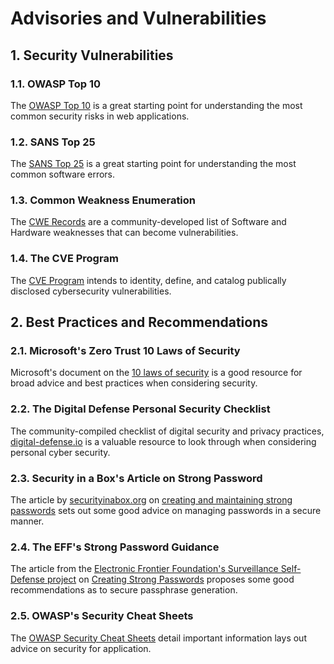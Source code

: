 # Advisories and Vulnerabilities

## 1. Security Vulnerabilities

### 1.1. OWASP Top 10

The [OWASP Top 10](https://owasp.org/www-project-top-ten/) is a great starting
point for understanding the most common security risks in web applications.

### 1.2. SANS Top 25

The [SANS Top 25](https://www.sans.org/top25-software-errors/) is a great
starting point for understanding the most common software errors.

### 1.3. Common Weakness Enumeration

The [CWE Records](https://cwe.mitre.org/) are a community-developed list of
Software and Hardware weaknesses that can become vulnerabilities.

### 1.4. The CVE Program

The [CVE Program](https://www.cve.org/) intends to identity, define, and catalog
publically disclosed cybersecurity vulnerabilities.

## 2. Best Practices and Recommendations

### 2.1. Microsoft's Zero Trust 10 Laws of Security

Microsoft's document on the
[10 laws of security](https://learn.microsoft.com/en-us/security/zero-trust/ten-laws-of-security)
is a good resource for broad advice and best practices when considering
security.

### 2.2. The Digital Defense Personal Security Checklist

The community-compiled checklist of digital security and privacy practices,
[digital-defense.io](https://digital-defense.io/) is a valuable resource to look
through when considering personal cyber security.

### 2.3. Security in a Box's Article on Strong Password

The article by [securityinabox.org](https://securityinabox.org/) on
[creating and maintaining strong passwords](https://securityinabox.org/en/passwords/passwords-and-2fa/)
sets out some good advice on managing passwords in a secure manner.

### 2.4. The EFF's Strong Password Guidance

The article from the
[Electronic Frontier Foundation's Surveillance Self-Defense project](https://ssd.eff.org/)
on
[Creating Strong Passwords](https://ssd.eff.org/module/creating-strong-passwords)
proposes some good recommendations as to secure passphrase generation.

### 2.5. OWASP's Security Cheat Sheets

The [OWASP Security Cheat Sheets](https://cheatsheetseries.owasp.org/) detail
important information lays out advice on security for application.
